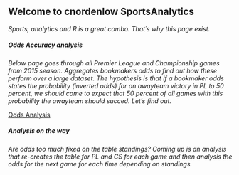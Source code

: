 ## Welcome to cnordenlow SportsAnalytics

*Sports, analytics and R is a great combo. That´s why this page exist.* 

##### Odds Accuracy analysis 

*Below page goes through all Premier League and Championship games from 2015 season. Aggregates bookmakers odds to find out how these perform over a large dataset. The hypothesis is that if a bookmaker odds states the probability (inverted odds) for an awayteam victory in PL to 50 percent, we should come to expect that 50 percent of all games with this probability the awayteam should succed. Let´s find out.*

[Odds Analysis](https://cnordenlow.github.io/SportsAnalytics/odds_analysis.html)


##### Analysis on the way

*Are odds too much fixed on the table standings? Coming up is an analysis that re-creates the table for PL and CS for each game and then analysis the odds for the next game for each time depending on standings.*
